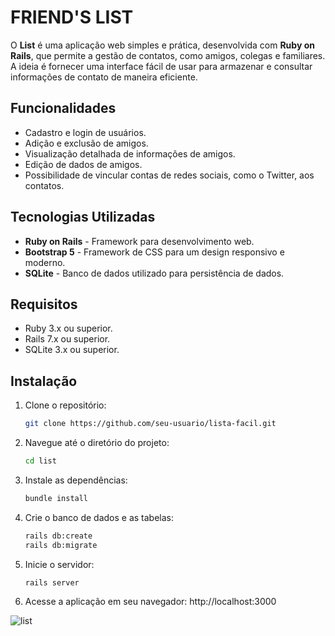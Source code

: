 # FRIEND'S LIST

O **List** é uma aplicação web simples e prática, desenvolvida com **Ruby on Rails**, que permite a gestão de contatos, como amigos, colegas e familiares. A ideia é fornecer uma interface fácil de usar para armazenar e consultar informações de contato de maneira eficiente.

## Funcionalidades

- Cadastro e login de usuários.
- Adição e exclusão de amigos.
- Visualização detalhada de informações de amigos.
- Edição de dados de amigos.
- Possibilidade de vincular contas de redes sociais, como o Twitter, aos contatos.

## Tecnologias Utilizadas

- **Ruby on Rails** - Framework para desenvolvimento web.
- **Bootstrap 5** - Framework de CSS para um design responsivo e moderno.
- **SQLite** - Banco de dados utilizado para persistência de dados.

## Requisitos

- Ruby 3.x ou superior.
- Rails 7.x ou superior.
- SQLite 3.x ou superior.

## Instalação

1. Clone o repositório:
   ```bash
   git clone https://github.com/seu-usuario/lista-facil.git
   
2. Navegue até o diretório do projeto:
   ```bash
   cd list

3. Instale as dependências:
   ```bash
   bundle install
   
4. Crie o banco de dados e as tabelas:
   ```bash
   rails db:create
   rails db:migrate
   
5. Inicie o servidor:
   ```bash
   rails server
   
6. Acesse a aplicação em seu navegador:
http://localhost:3000


![list](https://github.com/user-attachments/assets/0751b42e-15d8-478f-8944-55c561e32369)




